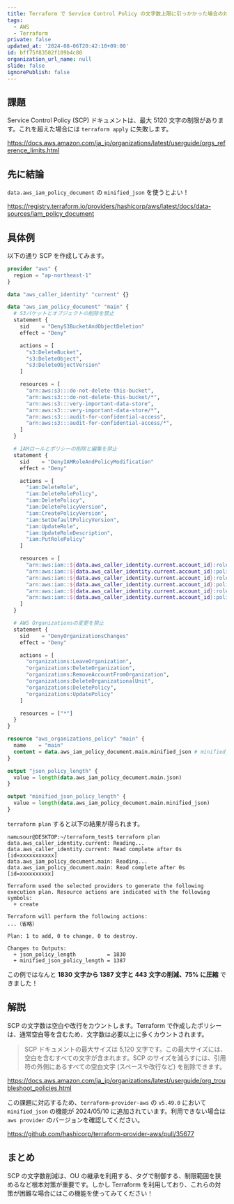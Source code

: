 ```yaml
---
title: Terraform で Service Control Policy の文字数上限に引っかかった場合の対策
tags:
  - AWS
  - Terraform
private: false
updated_at: '2024-08-06T20:42:10+09:00'
id: bff75f83502f109b4c80
organization_url_name: null
slide: false
ignorePublish: false
---
```


## 課題

Service Control Policy (SCP) ドキュメントは、最大 5120 文字の制限があります。これを超えた場合には `terraform apply` に失敗します。

https://docs.aws.amazon.com/ja_jp/organizations/latest/userguide/orgs_reference_limits.html

## 先に結論

`data.aws_iam_policy_document` の `minified_json` を使うとよい！

https://registry.terraform.io/providers/hashicorp/aws/latest/docs/data-sources/iam_policy_document

## 具体例

以下の通り SCP を作成してみます。

```hcl:main.tf
provider "aws" {
  region = "ap-northeast-1"
}

data "aws_caller_identity" "current" {}

data "aws_iam_policy_document" "main" {
  # S3バケットとオブジェクトの削除を禁止
  statement {
    sid    = "DenyS3BucketAndObjectDeletion"
    effect = "Deny"

    actions = [
      "s3:DeleteBucket",
      "s3:DeleteObject",
      "s3:DeleteObjectVersion"
    ]

    resources = [
      "arn:aws:s3:::do-not-delete-this-bucket",
      "arn:aws:s3:::do-not-delete-this-bucket/*",
      "arn:aws:s3:::very-important-data-store",
      "arn:aws:s3:::very-important-data-store/*",
      "arn:aws:s3:::audit-for-confidential-access",
      "arn:aws:s3:::audit-for-confidential-access/*",
    ]
  }

  # IAMロールとポリシーの削除と編集を禁止
  statement {
    sid    = "DenyIAMRoleAndPolicyModification"
    effect = "Deny"

    actions = [
      "iam:DeleteRole",
      "iam:DeleteRolePolicy",
      "iam:DeletePolicy",
      "iam:DeletePolicyVersion",
      "iam:CreatePolicyVersion",
      "iam:SetDefaultPolicyVersion",
      "iam:UpdateRole",
      "iam:UpdateRoleDescription",
      "iam:PutRolePolicy"
    ]

    resources = [
      "arn:aws:iam::${data.aws_caller_identity.current.account_id}:role/do-not-delete-this-role",
      "arn:aws:iam::${data.aws_caller_identity.current.account_id}:policy/do-not-delete-this-policy",
      "arn:aws:iam::${data.aws_caller_identity.current.account_id}:role/very-important-role",
      "arn:aws:iam::${data.aws_caller_identity.current.account_id}:policy/very-important-policy",
      "arn:aws:iam::${data.aws_caller_identity.current.account_id}:role/audit-for-confidential-access-role",
      "arn:aws:iam::${data.aws_caller_identity.current.account_id}:policy/audit-for-confidential-access-policy",
    ]
  }

  # AWS Organizationsの変更を禁止
  statement {
    sid    = "DenyOrganizationsChanges"
    effect = "Deny"

    actions = [
      "organizations:LeaveOrganization",
      "organizations:DeleteOrganization",
      "organizations:RemoveAccountFromOrganization",
      "organizations:DeleteOrganizationalUnit",
      "organizations:DeletePolicy",
      "organizations:UpdatePolicy"
    ]

    resources = ["*"]
  }
}

resource "aws_organizations_policy" "main" {
  name    = "main"
  content = data.aws_iam_policy_document.main.minified_json # minified_json を指定しよう！
}

output "json_policy_length" {
  value = length(data.aws_iam_policy_document.main.json)
}

output "minified_json_policy_length" {
  value = length(data.aws_iam_policy_document.main.minified_json)
}
```

`terraform plan` すると以下の結果が得られます。

```text
namusour@DESKTOP:~/terraform_test$ terraform plan
data.aws_caller_identity.current: Reading...
data.aws_caller_identity.current: Read complete after 0s [id=xxxxxxxxxxx]
data.aws_iam_policy_document.main: Reading...
data.aws_iam_policy_document.main: Read complete after 0s [id=xxxxxxxxxx]

Terraform used the selected providers to generate the following execution plan. Resource actions are indicated with the following symbols:
  + create

Terraform will perform the following actions:
...（省略）

Plan: 1 to add, 0 to change, 0 to destroy.

Changes to Outputs:
  + json_policy_length          = 1830
  + minified_json_policy_length = 1387
```

この例ではなんと **1830 文字から 1387 文字と 443 文字の削減、75% に圧縮** できました！

## 解説

SCP の文字数は空白や改行をカウントします。Terraform で作成したポリシーは、通常空白等を含むため、文字数は必要以上に多くカウントされます。

> SCP ドキュメントの最大サイズは 5,120 文字です。この最大サイズには、空白を含むすべての文字が含まれます。SCP のサイズを減らすには、引用符の外側にあるすべての空白文字 (スペースや改行など) を削除できます。

https://docs.aws.amazon.com/ja_jp/organizations/latest/userguide/org_troubleshoot_policies.html

この課題に対応するため、`terraform-provider-aws` の `v5.49.0` において `minified_json` の機能が 2024/05/10 に追加されています。利用できない場合は `aws provider` のバージョンを確認してください。

https://github.com/hashicorp/terraform-provider-aws/pull/35677

## まとめ

SCP の文字数削減は、OU の継承を利用する、タグで制御する、制限範囲を狭めるなど根本対策が重要です。しかし Terraform を利用しており、これらの対策が困難な場合にはこの機能を使ってみてください！
